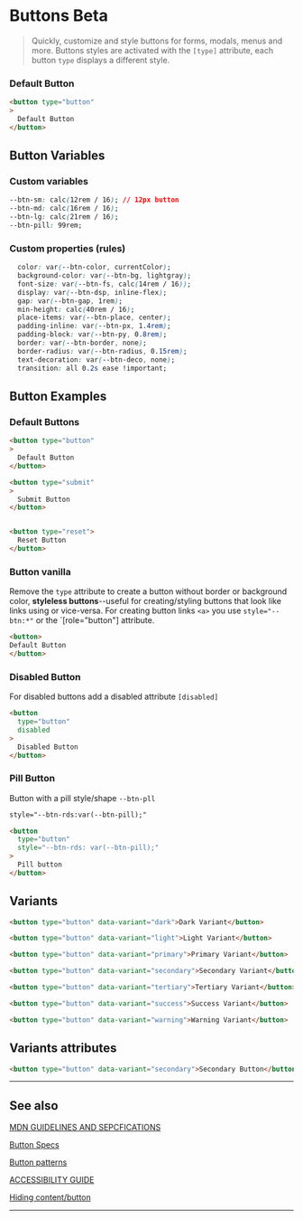 # Buttons <span role="note" style="--note: var(--beta)">Beta</span>

> Quickly, customize and style buttons for forms, modals, menus and more. Buttons styles are activated with the `[type]` attribute, each button `type` displays a different style.

### Default Button

```html preview
<button type="button"
>
  Default Button
</button>
```

## Button Variables

### Custom variables

```css
--btn-sm: calc(12rem / 16); // 12px button
--btn-md: calc(16rem / 16);
--btn-lg: calc(21rem / 16);
--btn-pill: 99rem;
```

### Custom properties (rules)

```css
  color: var(--btn-color, currentColor);
  background-color: var(--btn-bg, lightgray);
  font-size: var(--btn-fs, calc(14rem / 16));
  display: var(--btn-dsp, inline-flex);
  gap: var(--btn-gap, 1rem);
  min-height: calc(40rem / 16);
  place-items: var(--btn-place, center);
  padding-inline: var(--btn-px, 1.4rem);
  padding-block: var(--btn-py, 0.8rem);
  border: var(--btn-border, none);
  border-radius: var(--btn-radius, 0.15rem);
  text-decoration: var(--btn-deco, none);
  transition: all 0.2s ease !important;
```

## Button Examples

### Default Buttons

```html preview
<button type="button"
>
  Default Button
</button>


```

```html preview
<button type="submit"
>
  Submit Button
</button>

```

```html preview

<button type="reset">
  Reset Button
</button>

```

### Button vanilla

Remove the `type` attribute to create a button without border or background color, **styleless buttons**--useful for creating/styling buttons that look like links using or vice-versa. For creating button links `<a>` you use `style="--btn:*"` or the `[role="button"] attribute.


```html preview
<button>
Default Button
</button>
```
### Disabled Button

For disabled buttons add a disabled attribute `[disabled]`

```html preview
<button
  type="button"
  disabled
>
  Disabled Button
</button>
```


### Pill Button

Button with a pill style/shape `--btn-pll`

```html
style="--btn-rds:var(--btn-pill);"
```

```html preview
<button
  type="button"
  style="--btn-rds: var(--btn-pill);"
>
  Pill button
</button>
```

## Variants



```html preview
<button type="button" data-variant="dark">Dark Variant</button>

```

```html preview
<button type="button" data-variant="light">Light Variant</button>

```

```html preview
<button type="button" data-variant="primary">Primary Variant</button>

```

```html preview
<button type="button" data-variant="secondary">Secondary Variant</button>

```

```html preview
<button type="button" data-variant="tertiary">Tertiary Variant</button>

```

```html preview
<button type="button" data-variant="success">Success Variant</button>

```

```html preview
<button type="button" data-variant="warning">Warning Variant</button>

```

## Variants attributes

```html preview
<button type="button" data-variant="secondary">Secondary Button</button>

```


----
## See also

[MDN GUIDELINES AND SEPCFICATIONS](https://developer.mozilla.org/en-US/docs/Web/HTML/Element/button)

[Button Specs](https://html.spec.whatwg.org/multipage/form-elements.html#the-button-element)

[Button patterns](https://w3c.github.io/aria-practices/examples/button/button.html)

[ACCESSIBILITY GUIDE](https://developer.mozilla.org/en-US/docs/Web/Accessibility/ARIA/Roles/button_role)

[Hiding content/button](https://gomakethings.com/hidden-content-for-better-a11y/#hiding-the-link)

----
